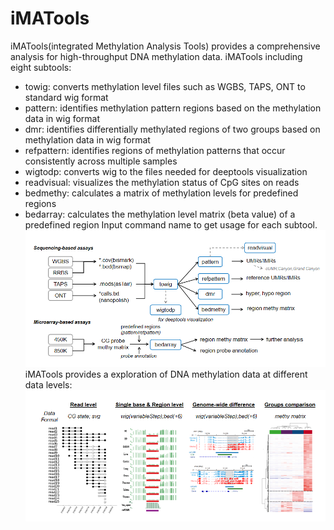# iMATools
iMATools(integrated Methylation Analysis Tools) provides a comprehensive analysis for high-throughput DNA methylation data.
iMATools including eight subtools:
* towig: converts methylation level files such as WGBS, TAPS, ONT to standard wig format
* pattern: identifies methylation pattern regions based on the methylation data in wig format
* dmr: identifies differentially methylated regions of two groups based on methylation data in wig format
* refpattern: identifies regions of methylation patterns that occur consistently across multiple samples
* wigtodp: converts wig to the files needed for deeptools visualization
* readvisual: visualizes the methylation status of CpG sites on reads
* bedmethy: calculates a matrix of methylation levels for predefined regions
* bedarray: calculates the methylation level matrix (beta value) of a predefined region
Input command name to get usage for each subtool.
![workflow](https://github.com/methylation/iMATools/blob/main/imgs/iMATools.png "foo")
iMATools provides a exploration of DNA methylation data at different data levels:
![Analysis at different level](https://github.com/methylation/iMATools/blob/main/imgs/diff_level.png "foo")

